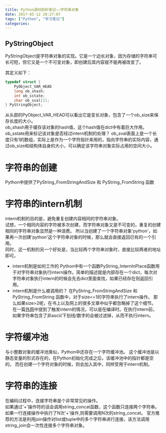 ```yaml
---
title: Python源码剖析笔记——字符串对象
date: 2017-05-12 20:27:07
tags: ["Python", "学习笔记"]
categories:
---
```

## PyStringObject
PyStringObject是字符串对象的实现。它是一个边长对象，因为存储的字符串可长可短，但它又是一个不可变对象，即创建后其内容就不能再被改变了。
<!-- more -->
其定义如下：
```cc
typedef struct {
	PyObject_VAR_HEAD
	long ob_shash;
	int ob_sstate;
	char ob_sval[1];
} PyStringObject;
```
从头部的PyObject_VAR_HEAD可以看出它是变长对象，包含了一个ob_size来保存长度的大小。  
ob_shash用于缓存该对象的hash值，这个hash值在dict中有着巨大作用。  
ob_sstate用来标记该对象是否经过intern机制的处理？
ob_sval表面上是一个长度只有1的数组，实际上是作为一个字符指针来用的，指向字符串的实际内容，通过ob_size和结构体自身的大小，可以确定该字符串对象实际占用的空间大小。  

# 字符串的创建
Python中提供了PyString_FromStringAndSize 和 PyString_FromString 函数

# 字符串的intern机制
intern机制的目的是，避免重复创建内容相同的字符串对象。  
试想，一个相同内容的字符被多次创建，而字符串对象又是不可变的，重复的创建相同的字符串对象显然是一种浪费。
所以当创建了一个字符串对象'python'，如果再一次创建'python'这个字符串对象的时候，那么就会直接返回已有的一个引用。  
同时，这一机制的另一个好处是，当比较两个字符串对象时，直接比较两者的地址即可。
- intern机制是如何工作的
Python中有一个函数PyString_InternInPlace函数用于对字符串对象执行intern操作。简单的描述就是内部存在一个dict，每次对字符串对象执行intern的时候会先去dict里面查找，如果已经存在则返回引用。
- intern机制是什么被调用的？
在PyString_FromStringAndSize 和 PyString_FromString 函数中，对于size<=1的字符串执行了intern操作。
那么如果size>2呢，在书上以及网上的很多文章中似乎都忽略掉了这个细节。  
在一篇[外网](http://guilload.com/python-string-interning/)中提到了触发intern的情况，可以是在编译时。在执行intern前，如果字符串包含了非ascii/下划线/数字的会被过滤掉，从而不执行intern。

# 字符缓冲池
与小整数对象的缓冲池类似，Python中还存在一个字符缓冲池。
这个缓冲池是以静态变量的形式存在的，在Python初始化完成之后，该缓冲池中的指针都是空的。
而在创建一个字符对象的时候，则会加入其中，同样受用于intern机制。

# 字符串的连接
在编码过程中，连接字符串是个非常常见的操作。  
如果通过'+'操作符的话会调用string_concat函数，这个函数只连接两个字符串。如果一行连接操作中执行了N次'+'操作,则需要调用N次的string_concat。
官方推荐的方法是利用join操作对list或tuple中的多个字符串进行连接，该方法调用string_join会一次性连接多个字符串对象。
